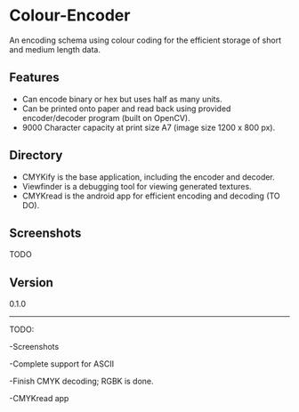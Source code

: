 # Colour-Encoder
An encoding schema using colour coding for the efficient storage of short and medium length data.

## Features

- Can encode binary or hex but uses half as many units.
- Can be printed onto paper and read back using provided encoder/decoder program (built on OpenCV).
- 9000 Character capacity at print size A7 (image size 1200 x 800 px).

## Directory
- CMYKify is the base application, including the encoder and decoder.
- Viewfinder is a debugging tool for viewing generated textures.
- CMYKread is the android app for efficient encoding and decoding (TO DO).

## Screenshots
TODO

## Version
0.1.0

---
TODO:

-Screenshots

-Complete support for ASCII

-Finish CMYK decoding; RGBK is done.

-CMYKread app
